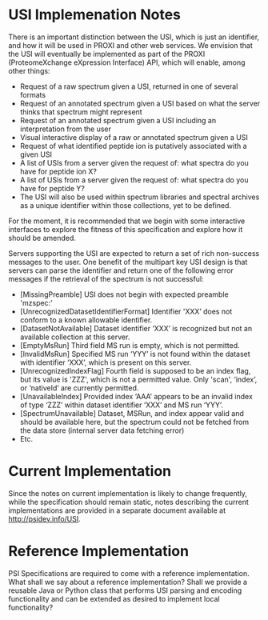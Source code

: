 # USI Implemenation Notes

There is an important distinction between the USI, which is just an identifier, and how it will be used in PROXI and other web services. We envision that the USI will eventually be implemented as part of the PROXI (ProteomeXchange eXpression Interface) API, which will enable, among other things:

- Request of a raw spectrum given a USI, returned in one of several formats
- Request of an annotated spectrum given a USI based on what the server thinks that spectrum might represent
- Request of an annotated spectrum given a USI including an interpretation from the user
- Visual interactive display of a raw or annotated spectrum given a USI
- Request of what identified peptide ion is putatively associated with a given USI
- A list of USIs from a server given the request of: what spectra do you have for peptide ion X?
- A list of USis from a server given the request of: what spectra do you have for peptide Y?
- The USI will also be used within spectrum libraries and spectral archives as a unique identifier within those collections, yet to be defined.
 
For the moment, it is recommended that we begin with some interactive interfaces to explore the fitness of this specification and explore how it should be amended.

Servers supporting the USI are expected to return a set of rich non-success messages to the user. One benefit of the multipart key USI design is that servers can parse the identifier and return one of the following error messages if the retrieval of the spectrum is not successful:
- [MissingPreamble] USI does not begin with expected preamble 'mzspec:’
- [UnrecognizedDatasetIdentifierFormat] Identifier 'XXX’ does not conform to a known allowable identifier.
- [DatasetNotAvailable] Dataset identifier ‘XXX’ is recognized but not an available collection at this server.
- [EmptyMsRun] Third field MS run is empty, which is not permitted.
- [InvalidMsRun] Specified MS run ‘YYY’ is not found within the dataset with identifier ‘XXX’, which is present on this server.
- [UnrecognizedIndexFlag] Fourth field is supposed to be an index flag, but its value is 'ZZZ', which is not a permitted value. Only 'scan', ‘index’, or ‘nativeId’ are currently permitted.
- [UnavailableIndex] Provided index ‘AAA’ appears to be an invalid index of type ‘ZZZ’ within dataset identifier ‘XXX’ and MS run ‘YYY’.
- [SpectrumUnavailable] Dataset, MSRun, and index appear valid and should be available here, but the spectrum could not be fetched from the data store (internal server data fetching error)
- Etc.


# Current Implementation

Since the notes on current implementation is likely to change frequently, while the specification should remain static, notes describing the current implementations are provided in a separate document available at http://psidev.info/USI.


# Reference Implementation

PSI Specifications are required to come with a reference implementation. What shall we say about a reference implementation? Shall we provide a reusable Java or Python class that performs USI parsing and encoding functionality and can be extended as desired to implement local functionality?
